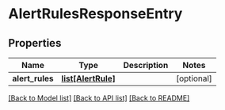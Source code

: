 # AlertRulesResponseEntry

## Properties

| Name            | Type                                | Description | Notes      |
| --------------- | ----------------------------------- | ----------- | ---------- |
| **alert_rules** | [**list[AlertRule]**](AlertRule.md) |             | [optional] |

[[Back to Model list]](../README.md#documentation-for-models) [[Back to API list]](../README.md#documentation-for-api-endpoints) [[Back to README]](../README.md)
